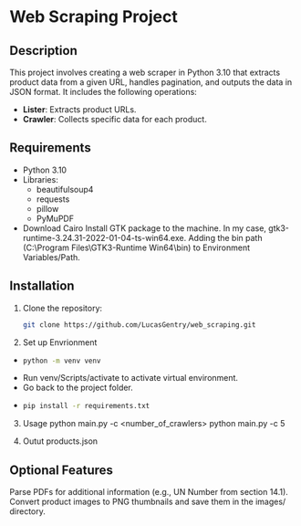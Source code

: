 # Web Scraping Project

## Description
This project involves creating a web scraper in Python 3.10 that extracts product data from a given URL, handles pagination, and outputs the data in JSON format. It includes the following operations:
- **Lister**: Extracts product URLs.
- **Crawler**: Collects specific data for each product.

## Requirements
- Python 3.10
- Libraries:
  - beautifulsoup4
  - requests
  - pillow
  - PyMuPDF
- Download Cairo
Install GTK package to the machine. In my case, gtk3-runtime-3.24.31-2022-01-04-ts-win64.exe. Adding the bin path (C:\Program Files\GTK3-Runtime Win64\bin) to Environment Variables/Path.

## Installation
1. Clone the repository:
   ```sh
   git clone https://github.com/LucasGentry/web_scraping.git

2. Set up Envrionment
- ```sh
  python -m venv venv
- Run venv/Scripts/activate to activate virtual environment.
- Go back to the project folder.
- ```sh
  pip install -r requirements.txt

3. Usage
python main.py -c <number_of_crawlers>
python main.py -c 5

4. Outut
products.json

## Optional Features
Parse PDFs for additional information (e.g., UN Number from section 14.1).
Convert product images to PNG thumbnails and save them in the images/ directory.

